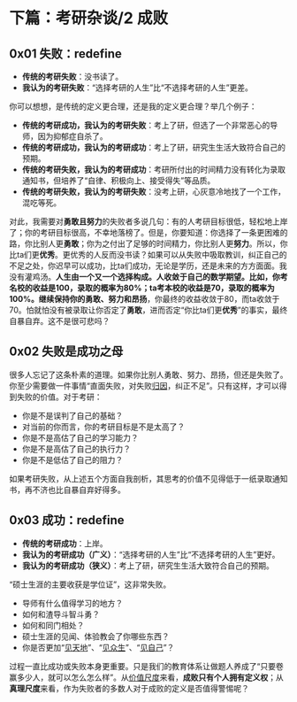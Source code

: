 # 下篇：考研杂谈/2 成败

## 0x01 失败：redefine

- **传统的考研失败**：没书读了。
- **我认为的考研失败**：“选择考研的人生”比“不选择考研的人生”更差。

你可以想想，是传统的定义更合理，还是我的定义更合理？举几个例子：

- **传统的考研成功，我认为的考研失败**：考上了研，但选了一个非常恶心的导师，因为抑郁症自杀了。
- **传统的考研成功，我认为的考研成功**：考上了研，研究生生活大致符合自己的预期。
- **传统的考研失败，我认为的考研成功**：考研所付出的时间精力没有转化为录取通知书，但培养了“自律、积极向上、接受得失”等品质。
- **传统的考研失败，我认为的考研失败**：没考上研，心灰意冷地找了一个工作，混吃等死。

对此，我需要对**勇敢且努力**的失败者多说几句：有的人考研目标很低，轻松地上岸了；你的考研目标很高，不幸地落榜了。但是，你要知道：你选择了一条更困难的路，你比别人更**勇敢**；你为之付出了足够的时间精力，你比别人更**努力**。所以，你比ta们更**优秀**。更优秀的人反而没书读？如果可以从失败中吸取教训，纠正自己的不足之处，你迟早可以成功，比ta们成功，无论是学历，还是未来的方方面面。我没有灌鸡汤。**人生由一个又一个选择构成。人收敛于自己的数学期望。**比如，你考名校的收益是100，录取的概率为80%；ta考本校的收益是70，录取的概率为100%。继续保持你的勇敢、努力和**昂扬**，你最终的收益收敛于80，而ta收敛于70。怕就怕没有被录取让你否定了**勇敢**，进而否定“你比ta们更**优秀**”的事实，最终自暴自弃。这不是很可悲吗？

## 0x02 失败是成功之母

很多人忘记了这条朴素的道理。如果你比别人勇敢、努力、昂扬，但还是失败了。你至少需要做一件事情“直面失败，对失败[归因](https://github.com/Anticorianderist/blog/blob/main/1-src/2-the-negation-of-negation/2-dedust/attribution-determining-the-boundary-of-inward-and-outward.md)，纠正不足”。只有这样，才可以得到失败的价值。对于考研：

- 你是不是误判了自己的基础？
- 对当前的你而言，你的考研目标是不是太高了？
- 你是不是高估了自己的学习能力？
- 你是不是高估了自己的执行力？
- 你是不是低估了自己的阻力？

如果考研失败，从上述五个方面自我剖析，其思考的价值不见得低于一纸录取通知书，再不济也比自暴自弃好得多。

## 0x03 成功：redefine

- **传统的考研成功**：上岸。
- **我认为的考研成功（广义）**：“选择考研的人生”比“不选择考研的人生”更好。
- **我认为的考研成功（狭义）**：考上了研，研究生生活大致符合自己的预期。

“硕士生涯的主要收获是学位证”，这非常失败。

- 导师有什么值得学习的地方？
- 如何和渣导斗智斗勇？
- 如何和同门相处？
- 硕士生涯的见闻、体验教会了你哪些东西？
- 你是否更加“[见天地](https://github.com/Anticorianderist/de-vegetable/blob/main/1-src/2-self-educations/1-knowing-your-life/1-knowing-the-world.md)”、“[见众生](https://github.com/Anticorianderist/de-vegetable/blob/main/1-src/2-self-educations/1-knowing-your-life/2-knowing-the-people.md)”、“[见自己](https://github.com/Anticorianderist/de-vegetable/blob/main/1-src/2-self-educations/1-knowing-your-life/3-knowing-yourself.md)”？

过程一直比成功或失败本身更重要。只是我们的教育体系让做题人养成了“只要卷赢多少人，就可以怎么怎么样”。从[价值尺度](https://github.com/Anticorianderist/de-vegetable/blob/main/1-src/2-self-educations/3-marxist-philosophy/5-epistemology.md)来看，**成败只有个人拥有定义权**；从**真理尺度**来看，作为失败者的多数人对于成败的定义是否值得警惕呢？
